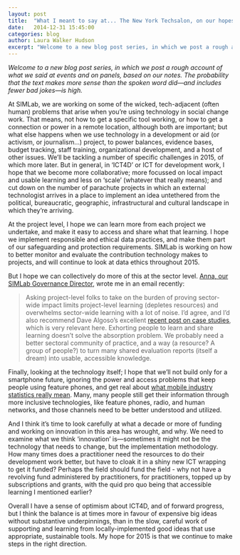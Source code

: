 ```yaml
---
layout: post
title:  "What I meant to say at... The New York Techsalon, on our hopes and fears for 2015!"
date:   2014-12-31 15:45:00
categories: blog
author: Laura Walker Hudson
excerpt: "Welcome to a new blog post series, in which we post a rough account of what we said at events and on panels, based on our notes. The probability that the text makes more sense than the spoken word did&mdash;and includes fewer bad jokes&mdash;is high."
---
```

*Welcome to a new blog post series, in which we post a rough account of what we said at events and on panels, based on our notes. The probability that the text makes more sense than the spoken word did&mdash;and includes fewer bad jokes&mdash;is high.*

At SIMLab, we are working on some of the wicked, tech-adjacent (often human) problems that arise when you’re using technology in social change work. That means, not how to get a specific tool working, or how to get a connection or power in a remote location, although both are important; but what else happens when we use technology in a development or aid (or activism, or journalism...) project, to power balances, evidence bases, budget tracking, staff training, organizational development, and a host of other issues. We’ll be tackling a number of specific challenges in 2015, of which more later. But in general, in ‘ICT4D’ or ICT for development work, I hope that we become more collaborative; more focussed on local impact and usable learning and less on ‘scale’ (whatever that really means); and cut down on the number of parachute projects in which an external technologist arrives in a place to implement an idea untethered from the political, bureaucratic, geographic, infrastructural and cultural landscape in which they’re arriving.

At the project level, I hope we can learn more from each project we undertake, and make it easy to access and share what that learning. I hope we implement responsible and ethical data practices, and make them part of our safeguarding and protection requirements. SIMLab is working on how to better monitor and evaluate the contribution technology makes to projects, and will continue to look at data ethics throughout 2015.

But I hope we can collectively do more of this at the sector level. [Anna, our SIMLab Governance Director](http://simlab.org/team#anna), wrote me in an email recently:
> Asking project-level folks to take on the burden of proving sector-wide impact limits project-level learning (depletes resources) and overwhelms sector-wide learning with a lot of noise.
I’d agree, and I’d also recommend Dave Algoso’s excellent [recent post on case studies](http://algoso.org/2014/12/16/case-studies-as-a-tool-for-sector-learning/), which is very relevant here. Exhorting people to learn and share learning doesn’t solve the absorption problem. We probably need a better sectoral community of practice, and a way (a resource? A group of people?) to turn many shared evaluation reports (itself a dream) into usable, accessible knowledge.

Finally, looking at the technology itself; I hope that we’ll not build only for a smartphone future, ignoring the power and access problems that keep people using feature phones, and get real about [what mobile industry statistics really mean](https://gsmaintelligence.com/analysis/2014/05/measuring-mobile-penetration/430/). Many, many people still get their information through more inclusive technologies, like feature phones, radio, and human networks, and those channels need to be better understood and utilized.

And I think it’s time to look carefully at what a decade or more of funding and working on innovation in this area has wrought, and why. We need to examine what we think ‘innovation’ is&mdash;sometimes it might not be the technology that needs to change, but the implementation methodology. How many times does a practitioner need the resources to do their development work better, but have to cloak it in a shiny new ICT wrapping to get it funded? Perhaps the field should fund the field - why not have a revolving fund administered by practitioners, for practitioners, topped up by subscriptions and grants, with the quid pro quo being that accessible learning I mentioned earlier?

Overall I have a sense of optimism about ICT4D, and of forward progress, but I think the balance is at times more in favour of expensive big ideas without substantive underpinnings, than in the slow, careful work of supporting and learning from locally-implemented good ideas that use appropriate, sustainable tools. My hope for 2015 is that we continue to make steps in the right direction.